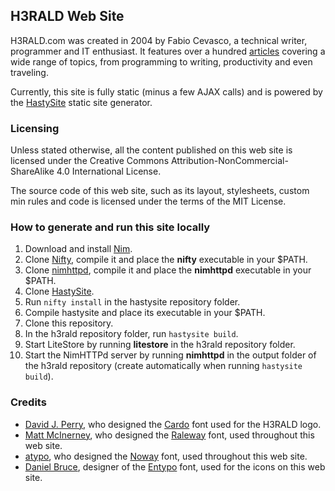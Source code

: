 ## H3RALD Web Site

H3RALD.com was created in 2004 by Fabio Cevasco, a technical writer, programmer and IT enthusiast. It features over a hundred [articles](/articles/) covering a wide range of topics, from programming to writing, productivity and even traveling.

Currently, this site is fully static (minus a few AJAX calls) and is powered by the [HastySite](https://h3rald.com/hastysite/) static site generator.


### Licensing

Unless stated otherwise, all the content published on this web site is licensed under the Creative Commons Attribution-NonCommercial-ShareAlike 4.0 International License. 

The source code of this web site, such as its layout, stylesheets, custom min rules and code is licensed under the terms of the MIT License.

### How to generate and run this site locally

1. Download and install [Nim](https://nim-lang.org).
2. Clone [Nifty](https://github.com/h3rald/nifty/), compile it and place the **nifty** executable in your $PATH.
3. Clone [nimhttpd](https://github.com/h3rald/nimhttpd/), compile it and place the **nimhttpd** executable in your $PATH.
4. Clone [HastySite](https://github.com/h3rald/hastysite/).
5. Run `nifty install` in the hastysite repository folder.
6. Compile hastysite and place its executable in your $PATH.
7. Clone this repository.
8. In the h3rald repository folder, run `hastysite build`.
9. Start LiteStore by running **litestore** in the h3rald repository folder.
10. Start the NimHTTPd server by running **nimhttpd** in the output folder of the h3rald repository (create automatically when running `hastysite build`).


### Credits

* [David J. Perry](http://scholarsfonts.net/), who designed the [Cardo](http://scholarsfonts.net/cardofnt.html) font used for the H3RALD logo.
* [Matt McInerney](https://www.theleagueofmoveabletype.com/members/matt), who designed the [Raleway](https://www.theleagueofmoveabletype.com/raleway) font, used throughout this web site.
* [atypo](http://atipo.es/en/), who designed the [Noway](http://atipofoundry.com/fonts/noway) font, used throughout this web site.
* [Daniel Bruce](http://www.danielbruce.se/), designer of the [Entypo](http://www.entypo.com/) font, used for the icons on this web site.

